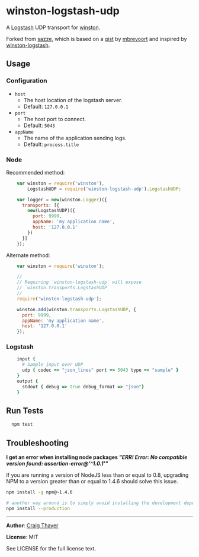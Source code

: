 winston-logstash-udp
====================

A [Logstash][0] UDP transport for [winston][1].

Forked from [sazze][5], which is based on a [gist][2] by [mbrevoort][3] and inspired by [winston-logstash][4].

## Usage

### Configuration

* `host`
    * The host location of the logstash server.
    * Default: `127.0.0.1`
* `port`
    * The host port to connect.
    * Default: `5043`
* `appName`
    * The name of the application sending logs.
    * Default: `process.title`

### Node

Recommended method:

```js
    var winston = require('winston'),
        LogstashUDP = require('winston-logstash-udp').LogstashUDP;

    var logger = new(winston.Logger)({
      transports: [{
        new(LogstashUDP)({
          port: 9999,
          appName: 'my application name',
          host: '127.0.0.1'
        })
      }]
    });
```

Alternate method:

```js
    var winston = require('winston');

    //
    // Requiring `winston-logstash-udp` will expose
    // `winston.transports.LogstashUDP`
    //
    require('winston-logstash-udp');

    winston.add(winston.transports.LogstashUDP, {
      port: 9999,
      appName: 'my application name',
      host: '127.0.0.1'
    });
```

### Logstash

```ruby
    input {
      # Sample input over UDP
      udp { codec => "json_lines" port => 5043 type => "sample" }
    }
    output {
      stdout { debug => true debug_format => "json"}
    }
```

## Run Tests

```sh
  npm test
```

## Troubleshooting

**I get an error when installing node packages *"ERR! Error: No compatible version found: assertion-error@'^1.0.1'"***

If you are running a version of NodeJS less than or equal to 0.8, upgrading NPM to a version greater than or equal to 1.4.6 should solve this issue.

```sh
npm install -g npm@~1.4.6

# another way around is to simply avoid installing the development dependencies:
npm install --production
```

***

**Author**: [Craig Thayer](https://github.com/sazze)

**License**: MIT

See LICENSE for the full license text.

[0]: http://logstash.net/
[1]: https://github.com/flatiron/winston
[2]: https://gist.github.com/mbrevoort/5848179
[3]: https://gist.github.com/mbrevoort
[4]: https://github.com/jaakkos/winston-logstash
[5]: https://github.com/sazze/winston-logstash-udp
